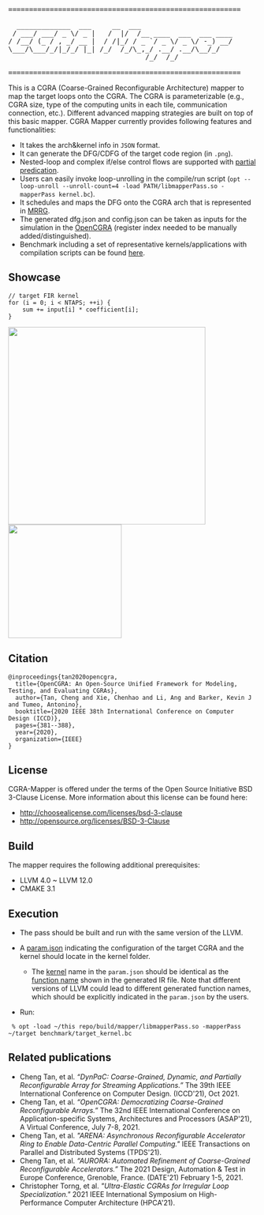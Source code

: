 <pre>
========================================================

  _____________  ___     __  ___                      
 / ___/ ___/ _ \/ _ |   /  |/  /__ ____  ___  ___ ____
/ /__/ (_ / , _/ __ |  / /|_/ / _ `/ _ \/ _ \/ -_) __/
\___/\___/_/|_/_/ |_| /_/  /_/\_,_/ .__/ .__/\__/_/   
                                 /_/  /_/             

========================================================
</pre>


This is a CGRA (Coarse-Grained Reconfigurable Architecture) mapper to map the target loops onto the CGRA. The CGRA is parameterizable (e.g., CGRA size, type of the computing units in each tile, communication connection, etc.). Different advanced mapping strategies are built on top of this basic mapper. CGRA Mapper currently provides following features and functionalities:
- It takes the arch&kernel info in `JSON` format. 
- It can generate the DFG/CDFG of the target code region (in `.png`).
- Nested-loop and complex if/else control flows are supported with [partial predication](https://dl.acm.org/doi/abs/10.1145/2593069.2593100).
- Users can easily invoke loop-unrolling in the compile/run script (`opt --loop-unroll --unroll-count=4 -load PATH/libmapperPass.so -mapperPass kernel.bc`).
- It schedules and maps the DFG onto the CGRA arch that is represented in [MRRG](https://ieeexplore.ieee.org/stamp/stamp.jsp?arnumber=1188678).
- The generated dfg.json and config.json can be taken as inputs for the simulation in the [OpenCGRA](https://github.com/tancheng/OpenCGRA) (register index needed to be manually added/distinguished).
- Benchmark including a set of representative kernels/applications with compilation scripts can be found [here](https://github.com/tancheng/CGRA-Bench).


Showcase
--------------------------------------------------------

```
// target FIR kernel
for (i = 0; i < NTAPS; ++i) {
    sum += input[i] * coefficient[i];
}
```
<p float="center">
  <img src="https://github.com/tancheng/CGRA-Mapper/blob/master/docs/fir_dfg.png" width="400" />
  <img src="https://github.com/tancheng/CGRA-Mapper/blob/master/docs/fir_map.png" width="230" /> 
</p>


Citation
--------------------------------------------------------------------------
```
@inproceedings{tan2020opencgra,
  title={OpenCGRA: An Open-Source Unified Framework for Modeling, Testing, and Evaluating CGRAs},
  author={Tan, Cheng and Xie, Chenhao and Li, Ang and Barker, Kevin J and Tumeo, Antonino},
  booktitle={2020 IEEE 38th International Conference on Computer Design (ICCD)},
  pages={381--388},
  year={2020},
  organization={IEEE}
}
```


License
--------------------------------------------------------------------------

CGRA-Mapper is offered under the terms of the Open Source Initiative BSD 3-Clause License. More information about this license can be found here:

  - http://choosealicense.com/licenses/bsd-3-clause
  - http://opensource.org/licenses/BSD-3-Clause


Build
--------------------------------------------------------

The mapper requires the following additional prerequisites:

 - LLVM 4.0 ~ LLVM 12.0
 - CMAKE 3.1


Execution
--------------------------------------------------------
- The pass should be built and run with the same version of the LLVM.

- A [param.json](https://github.com/tancheng/CGRA-Bench/blob/master/kernels/fir/param.json) indicating the configuration of the target CGRA and the kernel should locate in the kernel folder.
  - The [kernel](https://github.com/tancheng/CGRA-Bench/blob/d9182292651bf9b5f16e9f16eee908937e57ff4d/kernels/fir/param.json#L2) name in the `param.json` should be identical as the [function name](https://github.com/tancheng/CGRA-Bench/blob/8f3f20167883680735d1d79cd6f2c1439c999950/kernels/fir/fir.ll#L33) shown in the generated IR file. Note that different versions of LLVM could lead to different generated function names, which should be explicitly indicated in the `param.json` by the users.
- Run:
```
 % opt -load ~/this repo/build/mapper/libmapperPass.so -mapperPass ~/target benchmark/target_kernel.bc
```


Related publications
--------------------------------------------------------------------------

- Cheng Tan, et al. _“DynPaC: Coarse-Grained, Dynamic, and Partially Reconfigurable Array for Streaming Applications.”_ The 39th IEEE International Conference on Computer Design. (ICCD'21), Oct 2021.
- Cheng Tan, et al. _“OpenCGRA: Democratizing Coarse-Grained Reconfigurable Arrays.”_ The 32nd IEEE International Conference on Application-specific Systems, Architectures and Processors (ASAP'21), A Virtual Conference, July 7-8, 2021.
- Cheng Tan, et al. _"ARENA: Asynchronous Reconfigurable Accelerator Ring to Enable Data-Centric Parallel Computing."_ IEEE Transactions on Parallel and Distributed Systems (TPDS'21).
- Cheng Tan, et al. _“AURORA: Automated Refinement of Coarse-Grained Reconfigurable Accelerators.”_ The 2021 Design, Automation & Test in Europe Conference, Grenoble, France. (DATE'21) February 1-5, 2021.
- Christopher Torng, et al. _"Ultra-Elastic CGRAs for Irregular Loop Specialization."_ 2021 IEEE International Symposium on High-Performance Computer Architecture (HPCA'21).
